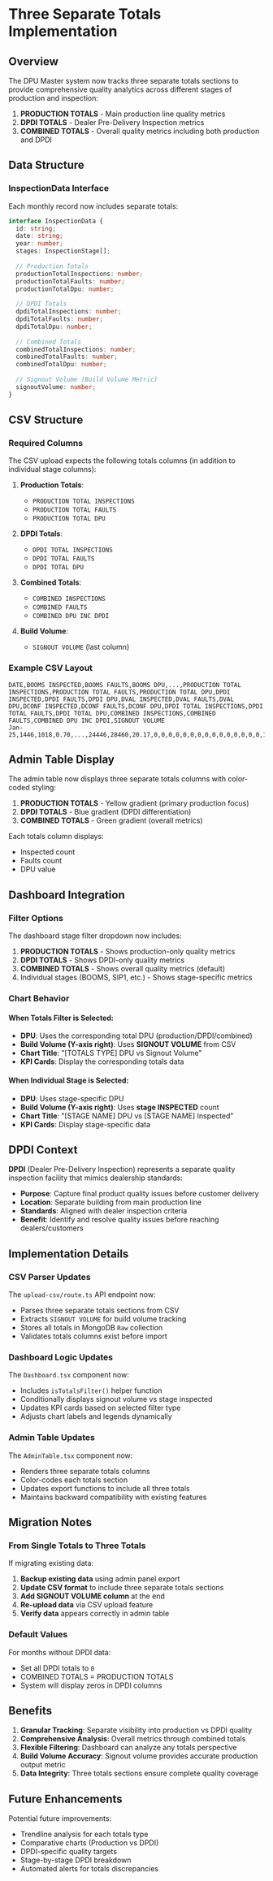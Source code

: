 # Three Separate Totals Implementation

## Overview

The DPU Master system now tracks three separate totals sections to provide comprehensive quality analytics across different stages of production and inspection:

1. **PRODUCTION TOTALS** - Main production line quality metrics
2. **DPDI TOTALS** - Dealer Pre-Delivery Inspection metrics
3. **COMBINED TOTALS** - Overall quality metrics including both production and DPDI

## Data Structure

### InspectionData Interface

Each monthly record now includes separate totals:

```typescript
interface InspectionData {
  id: string;
  date: string;
  year: number;
  stages: InspectionStage[];
  
  // Production Totals
  productionTotalInspections: number;
  productionTotalFaults: number;
  productionTotalDpu: number;
  
  // DPDI Totals
  dpdiTotalInspections: number;
  dpdiTotalFaults: number;
  dpdiTotalDpu: number;
  
  // Combined Totals
  combinedTotalInspections: number;
  combinedTotalFaults: number;
  combinedTotalDpu: number;
  
  // Signout Volume (Build Volume Metric)
  signoutVolume: number;
}
```

## CSV Structure

### Required Columns

The CSV upload expects the following totals columns (in addition to individual stage columns):

1. **Production Totals**:
   - `PRODUCTION TOTAL INSPECTIONS`
   - `PRODUCTION TOTAL FAULTS`
   - `PRODUCTION TOTAL DPU`

2. **DPDI Totals**:
   - `DPDI TOTAL INSPECTIONS`
   - `DPDI TOTAL FAULTS`
   - `DPDI TOTAL DPU`

3. **Combined Totals**:
   - `COMBINED INSPECTIONS`
   - `COMBINED FAULTS`
   - `COMBINED DPU INC DPDI`

4. **Build Volume**:
   - `SIGNOUT VOLUME` (last column)

### Example CSV Layout

```csv
DATE,BOOMS INSPECTED,BOOMS FAULTS,BOOMS DPU,...,PRODUCTION TOTAL INSPECTIONS,PRODUCTION TOTAL FAULTS,PRODUCTION TOTAL DPU,DPDI INSPECTED,DPDI FAULTS,DPDI DPU,DVAL INSPECTED,DVAL FAULTS,DVAL DPU,DCONF INSPECTED,DCONF FAULTS,DCONF DPU,DPDI TOTAL INSPECTIONS,DPDI TOTAL FAULTS,DPDI TOTAL DPU,COMBINED INSPECTIONS,COMBINED FAULTS,COMBINED DPU INC DPDI,SIGNOUT VOLUME
Jan-25,1446,1018,0.70,...,24446,28460,20.17,0,0,0,0,0,0,0,0,0,0,0,0,0,0,0,1434
```

## Admin Table Display

The admin table now displays three separate totals columns with color-coded styling:

1. **PRODUCTION TOTALS** - Yellow gradient (primary production focus)
2. **DPDI TOTALS** - Blue gradient (DPDI differentiation)
3. **COMBINED TOTALS** - Green gradient (overall metrics)

Each totals column displays:
- Inspected count
- Faults count
- DPU value

## Dashboard Integration

### Filter Options

The dashboard stage filter dropdown now includes:

1. **PRODUCTION TOTALS** - Shows production-only quality metrics
2. **DPDI TOTALS** - Shows DPDI-only quality metrics
3. **COMBINED TOTALS** - Shows overall quality metrics (default)
4. Individual stages (BOOMS, SIP1, etc.) - Shows stage-specific metrics

### Chart Behavior

#### When Totals Filter is Selected:
- **DPU**: Uses the corresponding total DPU (production/DPDI/combined)
- **Build Volume (Y-axis right)**: Uses **SIGNOUT VOLUME** from CSV
- **Chart Title**: "[TOTALS TYPE] DPU vs Signout Volume"
- **KPI Cards**: Display the corresponding totals data

#### When Individual Stage is Selected:
- **DPU**: Uses stage-specific DPU
- **Build Volume (Y-axis right)**: Uses **stage INSPECTED** count
- **Chart Title**: "[STAGE NAME] DPU vs [STAGE NAME] Inspected"
- **KPI Cards**: Display stage-specific data

## DPDI Context

**DPDI** (Dealer Pre-Delivery Inspection) represents a separate quality inspection facility that mimics dealership standards:

- **Purpose**: Capture final product quality issues before customer delivery
- **Location**: Separate building from main production line
- **Standards**: Aligned with dealer inspection criteria
- **Benefit**: Identify and resolve quality issues before reaching dealers/customers

## Implementation Details

### CSV Parser Updates

The `upload-csv/route.ts` API endpoint now:
- Parses three separate totals sections from CSV
- Extracts `SIGNOUT VOLUME` for build volume tracking
- Stores all totals in MongoDB `Raw` collection
- Validates totals columns exist before import

### Dashboard Logic Updates

The `Dashboard.tsx` component now:
- Includes `isTotalsFilter()` helper function
- Conditionally displays signout volume vs stage inspected
- Updates KPI cards based on selected filter type
- Adjusts chart labels and legends dynamically

### Admin Table Updates

The `AdminTable.tsx` component now:
- Renders three separate totals columns
- Color-codes each totals section
- Updates export functions to include all three totals
- Maintains backward compatibility with existing features

## Migration Notes

### From Single Totals to Three Totals

If migrating existing data:

1. **Backup existing data** using admin panel export
2. **Update CSV format** to include three separate totals sections
3. **Add SIGNOUT VOLUME column** at the end
4. **Re-upload data** via CSV upload feature
5. **Verify data** appears correctly in admin table

### Default Values

For months without DPDI data:
- Set all DPDI totals to `0`
- COMBINED TOTALS = PRODUCTION TOTALS
- System will display zeros in DPDI columns

## Benefits

1. **Granular Tracking**: Separate visibility into production vs DPDI quality
2. **Comprehensive Analysis**: Overall metrics through combined totals
3. **Flexible Filtering**: Dashboard can analyze any totals perspective
4. **Build Volume Accuracy**: Signout volume provides accurate production output metric
5. **Data Integrity**: Three totals sections ensure complete quality coverage

## Future Enhancements

Potential future improvements:
- Trendline analysis for each totals type
- Comparative charts (Production vs DPDI)
- DPDI-specific quality targets
- Stage-by-stage DPDI breakdown
- Automated alerts for totals discrepancies

